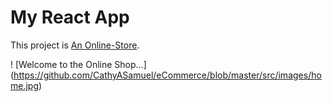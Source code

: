 # My React App

This project is [An Online-Store](https://github.com/CathyASamuel/eCommerce.git).


! [Welcome to the Online Shop...] (https://github.com/CathyASamuel/eCommerce/blob/master/src/images/home.jpg)



